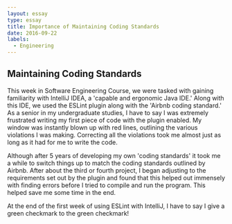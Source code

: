 ```yaml
---
layout: essay
type: essay
title: Importance of Maintaining Coding Standards
date: 2016-09-22
labels:
  - Engineering
---
```



## Maintaining Coding Standards

This week in Software Engineering Course, we were tasked with gaining familiarity with IntelliJ IDEA, a 'capable and ergonomic Java IDE.' 
Along with this IDE, we used the ESLint plugin along with the 'Airbnb coding standard.' As a senior in my undergraduate studies, I have to
say I was extremely frustrated writing my first piece of code with the plugin enabled. My window was instantly blown up with red lines, 
outlining the various violations I was making. Correcting all the violations took me almost just as long as it had for me to write the code.

Although after 5 years of developing my own 'coding standards' it took me a while to switch things up to match the coding standards outlined
by Airbnb. After about the third or fourth project, I began adjusting to the requirements set out by the plugin and found that this helped
out immensely with finding errors before I tried to compile and run the program. This helped save me some time in the end. 

At the end of the first week of using ESLint with IntelliJ, I have to say I give a green checkmark to the green checkmark!


